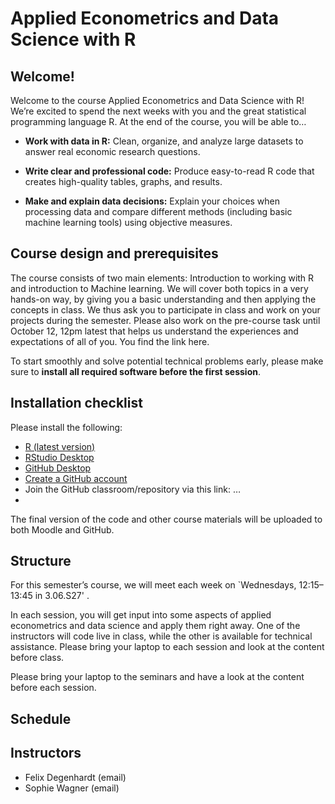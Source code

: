 # Applied Econometrics and Data Science with R

## Welcome!

Welcome to the course Applied Econometrics and Data Science with R! We’re excited to spend the next weeks with you and the great statistical programming language R. At the end of the course, you will be able to…

* **Work with data in R:** Clean, organize, and analyze large datasets to answer real economic research questions.

* **Write clear and professional code:** Produce easy-to-read R code that creates high-quality tables, graphs, and results.

* **Make and explain data decisions:** Explain your choices when processing data and compare different methods (including basic machine learning tools) using objective measures.

## Course design and prerequisites
The course consists of two main elements: Introduction to working with R and introduction to Machine learning. We will cover both topics in a very hands-on way, by giving you a basic understanding and then applying the concepts in class. We thus ask you to participate in class and work on your projects during the semester. Please also work on the pre-course task until October 12, 12pm latest that helps us understand the experiences and expectations of all of you. You find the link here.

To start smoothly and solve potential technical problems early, please make sure to **install all required software before the first session**.

## Installation checklist
Please install the following:

* [R (latest version)](https://cran.r-project.org)
* [RStudio Desktop](https://posit.co/download/rstudio-desktop/)
* [GitHub Desktop](https://github.com/apps/desktop)
* [Create a GitHub account](https://github.com)
* Join the GitHub classroom/repository via this link: …
* 
The final version of the code and other course materials will be uploaded to both Moodle and GitHub.

## Structure
For this semester’s course, we will meet each week on `Wednesdays, 12:15–13:45 in 3.06.S27' .

In each session, you will get input into some aspects of applied econometrics and data science and apply them right away. One of the instructors will code live in class, while the other is available for technical assistance. Please bring your laptop to each session and look at the content before class.

Please bring your laptop to the seminars and have a look at the content before each session.

## Schedule 
## Instructors 

* Felix Degenhardt (email)
* Sophie Wagner (email)

